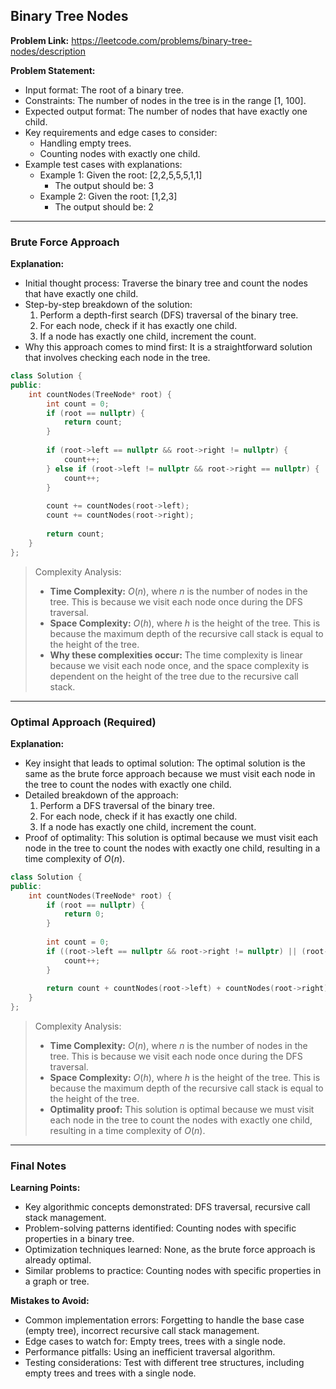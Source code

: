 ## Binary Tree Nodes
**Problem Link:** https://leetcode.com/problems/binary-tree-nodes/description

**Problem Statement:**
- Input format: The root of a binary tree.
- Constraints: The number of nodes in the tree is in the range [1, 100].
- Expected output format: The number of nodes that have exactly one child.
- Key requirements and edge cases to consider:
  - Handling empty trees.
  - Counting nodes with exactly one child.
- Example test cases with explanations:
  - Example 1: Given the root: [2,2,5,5,5,1,1]
    - The output should be: 3
  - Example 2: Given the root: [1,2,3]
    - The output should be: 2

---

### Brute Force Approach

**Explanation:**
- Initial thought process: Traverse the binary tree and count the nodes that have exactly one child.
- Step-by-step breakdown of the solution:
  1. Perform a depth-first search (DFS) traversal of the binary tree.
  2. For each node, check if it has exactly one child.
  3. If a node has exactly one child, increment the count.
- Why this approach comes to mind first: It is a straightforward solution that involves checking each node in the tree.

```cpp
class Solution {
public:
    int countNodes(TreeNode* root) {
        int count = 0;
        if (root == nullptr) {
            return count;
        }
        
        if (root->left == nullptr && root->right != nullptr) {
            count++;
        } else if (root->left != nullptr && root->right == nullptr) {
            count++;
        }
        
        count += countNodes(root->left);
        count += countNodes(root->right);
        
        return count;
    }
};
```

> Complexity Analysis:
> - **Time Complexity:** $O(n)$, where $n$ is the number of nodes in the tree. This is because we visit each node once during the DFS traversal.
> - **Space Complexity:** $O(h)$, where $h$ is the height of the tree. This is because the maximum depth of the recursive call stack is equal to the height of the tree.
> - **Why these complexities occur:** The time complexity is linear because we visit each node once, and the space complexity is dependent on the height of the tree due to the recursive call stack.

---

### Optimal Approach (Required)

**Explanation:**
- Key insight that leads to optimal solution: The optimal solution is the same as the brute force approach because we must visit each node in the tree to count the nodes with exactly one child.
- Detailed breakdown of the approach:
  1. Perform a DFS traversal of the binary tree.
  2. For each node, check if it has exactly one child.
  3. If a node has exactly one child, increment the count.
- Proof of optimality: This solution is optimal because we must visit each node in the tree to count the nodes with exactly one child, resulting in a time complexity of $O(n)$.

```cpp
class Solution {
public:
    int countNodes(TreeNode* root) {
        if (root == nullptr) {
            return 0;
        }
        
        int count = 0;
        if ((root->left == nullptr && root->right != nullptr) || (root->left != nullptr && root->right == nullptr)) {
            count++;
        }
        
        return count + countNodes(root->left) + countNodes(root->right);
    }
};
```

> Complexity Analysis:
> - **Time Complexity:** $O(n)$, where $n$ is the number of nodes in the tree. This is because we visit each node once during the DFS traversal.
> - **Space Complexity:** $O(h)$, where $h$ is the height of the tree. This is because the maximum depth of the recursive call stack is equal to the height of the tree.
> - **Optimality proof:** This solution is optimal because we must visit each node in the tree to count the nodes with exactly one child, resulting in a time complexity of $O(n)$.

---

### Final Notes

**Learning Points:**
- Key algorithmic concepts demonstrated: DFS traversal, recursive call stack management.
- Problem-solving patterns identified: Counting nodes with specific properties in a binary tree.
- Optimization techniques learned: None, as the brute force approach is already optimal.
- Similar problems to practice: Counting nodes with specific properties in a graph or tree.

**Mistakes to Avoid:**
- Common implementation errors: Forgetting to handle the base case (empty tree), incorrect recursive call stack management.
- Edge cases to watch for: Empty trees, trees with a single node.
- Performance pitfalls: Using an inefficient traversal algorithm.
- Testing considerations: Test with different tree structures, including empty trees and trees with a single node.